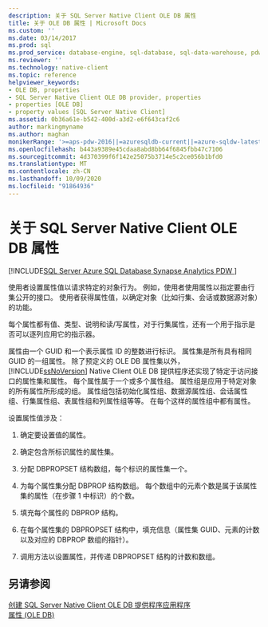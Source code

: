 ```yaml
---
description: 关于 SQL Server Native Client OLE DB 属性
title: 关于 OLE DB 属性 | Microsoft Docs
ms.custom: ''
ms.date: 03/14/2017
ms.prod: sql
ms.prod_service: database-engine, sql-database, sql-data-warehouse, pdw
ms.reviewer: ''
ms.technology: native-client
ms.topic: reference
helpviewer_keywords:
- OLE DB, properties
- SQL Server Native Client OLE DB provider, properties
- properties [OLE DB]
- property values [SQL Server Native Client]
ms.assetid: 0b36a61e-b542-400d-a3d2-e6f643caf2c6
author: markingmyname
ms.author: maghan
monikerRange: '>=aps-pdw-2016||=azuresqldb-current||=azure-sqldw-latest||>=sql-server-2016||=sqlallproducts-allversions||>=sql-server-linux-2017||=azuresqldb-mi-current'
ms.openlocfilehash: b443a9389e45cdaa8abd8bb64f6845fbb47c7106
ms.sourcegitcommit: 4d370399f6f142e25075b3714e5c2ce056b1bfd0
ms.translationtype: MT
ms.contentlocale: zh-CN
ms.lasthandoff: 10/09/2020
ms.locfileid: "91864936"
---
```

# <a name="about-sql-server-native-client-ole-db-properties"></a>关于 SQL Server Native Client OLE DB 属性
[!INCLUDE[SQL Server Azure SQL Database Synapse Analytics PDW ](../../includes/applies-to-version/sql-asdb-asdbmi-asa-pdw.md)]

  使用者设置属性值以请求特定的对象行为。 例如，使用者使用属性以指定要由行集公开的接口。 使用者获得属性值，以确定对象（比如行集、会话或数据源对象）的功能。  
  
 每个属性都有值、类型、说明和读/写属性，对于行集属性，还有一个用于指示是否可以逐列应用它的指示器。  
  
 属性由一个 GUID 和一个表示属性 ID 的整数进行标识。 属性集是所有具有相同 GUID 的一组属性。 除了预定义的 OLE DB 属性集以外， [!INCLUDE[ssNoVersion](../../includes/ssnoversion-md.md)] Native Client OLE DB 提供程序还实现了特定于访问接口的属性集和属性。 每个属性属于一个或多个属性组。 属性组是应用于特定对象的所有属性所形成的组。 属性组包括初始化属性组、数据源属性组、会话属性组、行集属性组、表属性组和列属性组等等。 在每个这样的属性组中都有属性。  
  
 设置属性值涉及：  
  
1.  确定要设置值的属性。  
  
2.  确定包含所标识属性的属性集。  
  
3.  分配 DBPROPSET 结构数组，每个标识的属性集一个。  
  
4.  为每个属性集分配 DBPROP 结构数组。 每个数组中的元素个数是属于该属性集的属性（在步骤 1 中标识）的个数。  
  
5.  填充每个属性的 DBPROP 结构。  
  
6.  在每个属性集的 DBPROPSET 结构中，填充信息（属性集 GUID、元素的计数以及对应的 DBPROP 数组的指针）。  
  
7.  调用方法以设置属性，并传递 DBPROPSET 结构的计数和数组。  
  
## <a name="see-also"></a>另请参阅  
 [创建 SQL Server Native Client OLE DB 提供程序应用程序](../../relational-databases/native-client-ole-db-provider/creating-a-sql-server-native-client-ole-db-provider-application.md)   
 [属性 (OLE DB)](/previous-versions/windows/desktop/ms722734(v=vs.85))  
  
